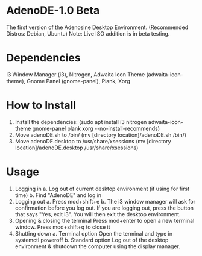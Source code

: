 # AdenoDE-1.0 Beta
The first version of the Adenosine Desktop Environment.
(Recommended Distros: Debian, Ubuntu)
Note: Live ISO addition is in beta testing.

# Dependencies
I3 Window Manager (i3),
Nitrogen,
Adwaita Icon Theme (adwaita-icon-theme),
Gnome Panel (gnome-panel),
Plank,
Xorg

# How to Install
1. Install the dependencies:
   (sudo apt install i3 nitrogen adwaita-icon-theme gnome-panel plank xorg --no-install-recommends)
3. Move adenoDE.sh to /bin/
  (mv [directory location]/adenoDE.sh /bin/)
5. Move adenoDE.desktop to /usr/share/xsessions
  (mv [directory location]/adenoDE.desktop /usr/share/xsessions)
# Usage
1. Logging in
  a. Log out of current desktop environment (if using for first time)
  b. Find "AdenoDE" and log in
2. Logging out
  a. Press mod+shift+e
  b. The i3 window manager will ask for confirmation before you log out. If you are logging out,    press the button that says "Yes, exit i3". You will then exit the desktop environment.
3. Opening & closing the terminal
   Press mod+enter to open a new terminal window. Press mod+shift+q to close it
4. Shutting down
   a. Terminal option
     Open the terminal and type in systemctl poweroff
   b. Standard option
     Log out of the desktop environment & shutdown the computer using the display manager.
